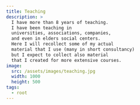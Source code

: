 ```yaml
---
title: Teaching
description: >
  I have more than 8 years of teaching.
  I have been teaching in 
  universities, associations, companies,
  and even in elders social centers.
  Here I will recollect some of my actual
  material that I use (many in short consultancy)
  but I expect to collect also material
  that I created for more extensive courses.
image:
  src: /assets/images/teaching.jpg
  width: 1000
  height: 500
tags:
  - root
---
```




